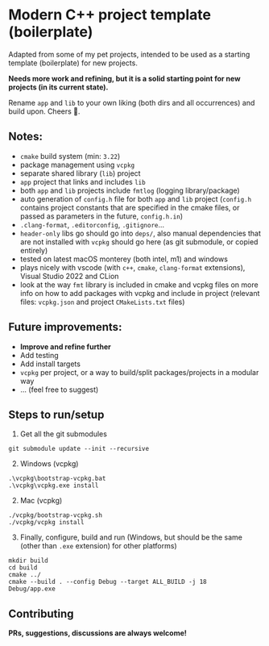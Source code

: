 # Modern C++ project template (boilerplate)

Adapted from some of my pet projects, intended to be used as a starting template (boilerplate) for new projects.

**Needs more work and refining, but it is a solid starting point for new projects (in its current state).**

Rename `app` and `lib` to your own liking (both dirs and all occurrences) and build upon. Cheers :beers:.

## Notes:
- `cmake` build system (min: `3.22`)
- package management using `vcpkg`
- separate shared library (`lib`) project
- `app` project that links and includes `lib`
- both `app` and `lib` projects include `fmtlog` (logging library/package)
- auto generation of `config.h` file for both `app` and `lib` project (`config.h` contains project constants that are specified in the cmake files, or passed as parameters in the future, `config.h.in`)
- `.clang-format`, `.editorconfig`, `.gitignore`...
- `header-only` libs go should go into `deps/`, also manual dependencies that are not installed with `vcpkg` should go here (as git submodule, or copied entirely)
- tested on latest macOS monterey (both intel, m1) and windows
- plays nicely with vscode (with `c++`, `cmake`, `clang-format` extensions), Visual Studio 2022 and CLion
- look at the way `fmt` library is included in cmake and vcpkg files on more info on how to add packages with vcpkg and include in project (relevant files: `vcpkg.json` and project `CMakeLists.txt` files)

## Future improvements:
- **Improve and refine further**
- Add testing
- Add install targets
- `vcpkg` per project, or a way to build/split packages/projects in a modular way
- ... (feel free to suggest)

## Steps to run/setup
1. Get all the git submodules
```
git submodule update --init --recursive
```

2. Windows (vcpkg)
```
.\vcpkg\bootstrap-vcpkg.bat
.\vcpkg\vcpkg.exe install
```

2. Mac (vcpkg)
```
./vcpkg/bootstrap-vcpkg.sh
./vcpkg/vcpkg install
```

3. Finally, configure, build and run (Windows, but should be the same (other than `.exe` extension) for other platforms)
```
mkdir build
cd build
cmake ../
cmake --build . --config Debug --target ALL_BUILD -j 18
Debug/app.exe
```

## Contributing
**PRs, suggestions, discussions are always welcome!**
